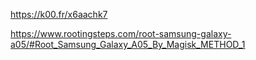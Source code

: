 https://k00.fr/x6aachk7


https://www.rootingsteps.com/root-samsung-galaxy-a05/#Root_Samsung_Galaxy_A05_By_Magisk_METHOD_1

